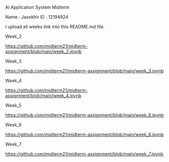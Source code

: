 AI Application System
Midterm

Name : Javokhir
ID : 12194924


I upload all weeks link into this README.md file.


Week_2

https://github.com/midterm21/midterm-assignment/blob/main/week_2.ipynb

Week_3

https://github.com/midterm21/midterm-assignment/blob/main/week_3.ipynb

Week_4

https://github.com/midterm21/midterm-assignment/blob/main/week_4.ipynb

Week_5

https://github.com/midterm21/midterm-assignment/blob/main/week_6.ipynb

Week_6

https://github.com/midterm21/midterm-assignment/blob/main/week_6.ipynb

Week_7

https://github.com/midterm21/midterm-assignment/blob/main/week_7.ipynb

